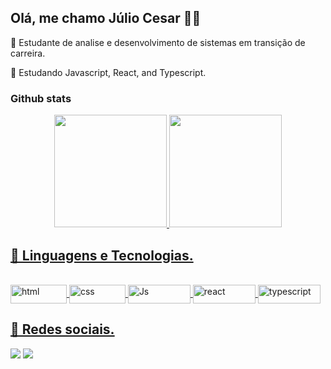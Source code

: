## Olá, me chamo Júlio Cesar 👋😁
🔭 Estudante de analise e desenvolvimento de sistemas em transição de carreira.

🌱 Estudando Javascript, React, and Typescript.

### Github stats

<div align="center">
  <a href="https://github.com/jcesar03">
  <img height="180em" src="https://github-readme-stats.vercel.app/api?username=jcesar03&show_icons=true&theme=tokyonight&include_all_commits=true&count_private=true"/>
  <img height="180em" src="https://github-readme-stats.vercel.app/api/top-langs/?username=jcesar03&layout=compact&langs_count=7&theme=tokyonight"/>
</div>
  
 ## 🚀 Linguagens e Tecnologias.
<div style="display: inline_block"><br>
    <img align="center" alt="html" height="30" width="90" src="https://img.shields.io/badge/HTML5-E34F26?style=for-the-badge&logo=html5&logoColor=white">
    <img align="center" alt="css" height="30" width="90" src="https://img.shields.io/badge/CSS3-1572B6?style=for-the-badge&logo=css3&logoColor=white">
  <img align="center" alt="Js" height="30" width="100" src="https://img.shields.io/badge/JavaScript-F7DF1E?style=for-the-badge&logo=javascript&logoColor=black">
  <img align="center" alt="react" height="30" width="100" src="https://img.shields.io/badge/React-20232A?style=for-the-badge&logo=react&logoColor=61DAFB">
  <img align="center" alt="typescript" height="30" width="100" src="https://img.shields.io/badge/TypeScript-007ACC?style=for-the-badge&logo=typescript&logoColor=white">
  
</div>
  
  ## 📱 Redes sociais.
<div> 
  <a href="https://www.instagram.com/jcsar_/" target="_blank"><img src="https://img.shields.io/badge/Instagram-E4405F?style=for-the-badge&logo=instagram&logoColor=white" target="_blank"></a>
  <a href="https://www.linkedin.com/in/j%C3%BAlio-cesar-5b8842205/" target="_blank"><img src="https://img.shields.io/badge/LinkedIn-0077B5?style=for-the-badge&logo=linkedin&logoColor=white" target="_blank"></a> 
